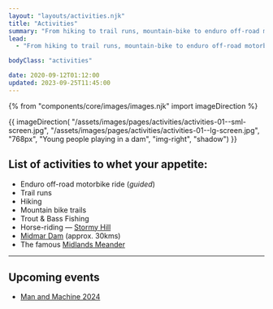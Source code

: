 ```yaml
---
layout: "layouts/activities.njk"
title: "Activities"
summary: "From hiking to trail runs, mountain-bike to enduro off-road motorbike rides, trout and bass fishing to horse-rides – whatever your outdoor fancy, there are plenty of activities & events on offer for you to enjoy in our beautiful surrounding area."
lead:
  - "From hiking to trail runs, mountain-bike to enduro off-road motorbike rides, trout and bass fishing to horse-rides – whatever your outdoor fancy, there are plenty of activities & events on offer for you to enjoy in our beautiful surrounding area."

bodyClass: "activities"

date: 2020-09-12T01:12:00
updated: 2023-09-25T11:45:00
---
```


{% from "components/core/images/images.njk" import imageDirection %}

{{ imageDirection(
  "/assets/images/pages/activities/activities-01--sml-screen.jpg",
  "/assets/images/pages/activities/activities-01--lg-screen.jpg",
  "768px",
  "Young people playing in a dam",
  "img-right",
  "shadow")
}}

## List of activities to whet your appetite:

* Enduro off-road motorbike ride (*guided*)
* Trail runs
* Hiking
* Mountain bike trails
* Trout & Bass Fishing
* Horse-riding &mdash; [Stormy Hill][1]
* [Midmar Dam][2] (approx. 30kms)
* The famous [Midlands Meander][3]

---

## Upcoming events

* [Man and Machine 2024](https://manandmachinesa.wordpress.com/)

[1]: http://www.stormyhill.co.za/
[2]: http://www.sa-venues.com/game-reserves/kzn_midmar-dam.htm
[3]: http://www.midlandsmeander.co.za/
